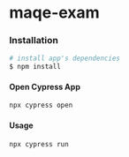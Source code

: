 # maqe-exam


### Installation
``` bash
# install app's dependencies
$ npm install
```


#### Open Cypress App

``` bash
npx cypress open
```

#### Usage

``` bash
npx cypress run
```